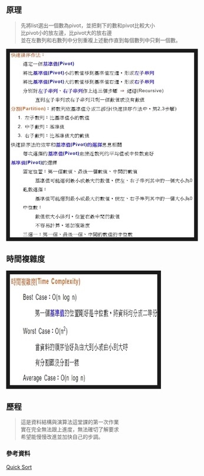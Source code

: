 ## 原理
> 先將list選出一個數為pivot，並把剩下的數和pivot比較大小</br>
比pivot小的放左邊，比pivot大的放右邊</br>
並在左數列和右數列中分別重複上述動作直到每個數列中只剩一個數。
<img src="/pic/quicksort_md1.jpg" width="500" height="500" border="10" />

## 時間複雜度
<img src="/pic/quicksort_md2.jpg" width="400" height="300" border="10" />

## 歷程
> 這是資料結構與演算法這堂課的第一次作業</br>
實在完全無法跟上進度，無法確切了解要求</br>
希望能慢慢改進並加快自己的步調。

### 參考資料
[Quick Sort](http://www.notepad.yehyeh.net/Content/Algorithm/Sort/Quick/Quick.php)
